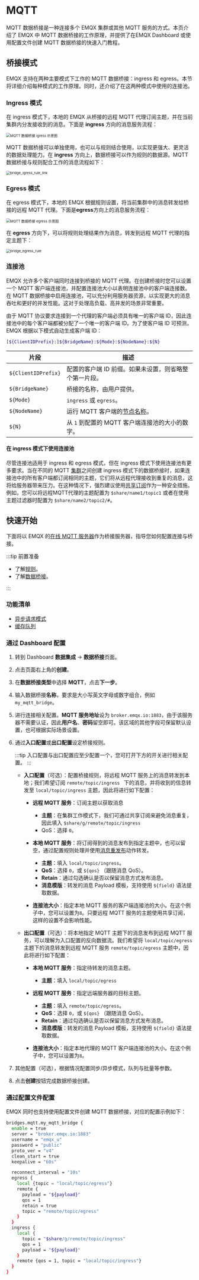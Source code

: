 # MQTT

MQTT 数据桥接是一种连接多个 EMQX 集群或其他 MQTT 服务的方式。本页介绍了 EMQX 中 MQTT 数据桥接的工作原理，并提供了在EMQX Dashboard 或使用配置文件创建 MQTT 数据桥接的快速入门教程。

## 桥接模式

EMQX 支持在两种主要模式下工作的 MQTT 数据桥接：ingress 和 egress。本节将详细介绍每种模式的工作原理。同时，还介绍了在这两种模式中使用的连接池。

### Ingress 模式

在 ingress 模式下，本地的 EMQX 从桥接的远程 MQTT 代理订阅主题，并在当前集群内分发接收到的消息。下面是 **ingress** 方向的消息服务流程：

<img src="./assets/bridge_mqtt_igress.png" alt="MQTT 数据桥接 igress 示意图" style="zoom:67%;" />

MQTT 数据桥接可以单独使用，也可以与规则结合使用，以实现更强大、更灵活的数据处理能力。在 **ingress** 方向上，数据桥接可以作为规则的数据源。MQTT 数据桥接与规则配合工作的消息流程如下：

<img src="./assets/bridge_igress_rule_link.png" alt="bridge_igress_rule_link" style="zoom:67%;" />

### Egress 模式

在 egress 模式下，本地的 EMQX 根据规则设置，将当前集群中的消息转发给桥接的远程 MQTT 代理。下面是**egress**方向上的消息服务流程：

<img src="./assets/bridge_mqtt_egerss.png" alt="MQTT 数据桥接 egress 示意图" style="zoom:67%;" />

在 **egress** 方向下，可以将规则处理结果作为消息，转发到远程 MQTT 代理的指定主题下：

<img src="./assets/bridge_egress_rule.png" alt="bridge_egress_rule" style="zoom:67%;" />

### 连接池

EMQX 允许多个客户端同时连接到桥接的 MQTT 代理。在创建桥接时您可以设置一个 MQTT 客户端连接池，并配置连接池大小以表明连接池中的客户端连接数。在 MQTT 数据桥接中启用连接池，可以充分利用服务器资源，以实现更大的消息吞吐和更好的并发性能。这对于处理高负载、高并发的场景非常重要。

由于 MQTT 协议要求连接到一个代理的客户端必须具有唯一的客户端 ID，因此连接池中的每个客户端都被分配了一个唯一的客户端 ID。为了使客户端 ID 可预测，EMQX 根据以下模式自动生成客户端 ID：

```bash
[${ClientIDPrefix}:]${BridgeName}:${Mode}:${NodeName}:${N}
```

| 片段                | 描述                                                         |
| ------------------- | ------------------------------------------------------------ |
| `${ClientIDPrefix}` | 配置的客户端 ID 前缀。如果未设置，则省略整个第一片段。       |
| `${BridgeName}`     | 桥接的名称，由用户提供。                                     |
| `${Mode}`           | `ingress` 或 `egress`。                                      |
| `${NodeName}`       | 运行 MQTT 客户端的[节点名称](../configuration/cluster.md#node-names)。 |
| `${N}`              | 从 `1` 到配置的 MQTT 客户端连接池的大小的数字。              |

#### 在 ingress 模式下使用连接池

尽管连接池适用于 ingress 和 egress 模式，但在 ingress 模式下使用连接池有更多要求。当在不同的 MQTT [集群](../deploy/cluster/introduction.md)之间创建 ingress 模式下的数据桥接时，如果连接池中的所有客户端都订阅相同的主题，它们将从远程代理接收到重复的消息，这将给服务器带来压力。在这种情况下，强烈建议使用[共享订阅](../mqtt/mqtt-shared-subscription.md)作为一种安全措施。例如，您可以将远程MQTT代理的主题配置为 `$share/name1/topic1` 或者在使用主题过滤器时配置为 `$share/name2/topic2/#`。

## 快速开始

下面将以 EMQX 的[在线 MQTT 服务器](https://www.emqx.com/zh/mqtt/public-mqtt5-broker)作为桥接服务器，指导您如何配置连接与桥接。

:::tip 前置准备

- 了解[规则](./rules.md)。
- 了解[数据桥接](./data-bridges.md)。

:::

### 功能清单

- [异步请求模式](./data-bridges.md#异步请求模式)
- [缓存队列](./data-bridges.md#缓存队列)

### 通过 Dashboard 配置

1. 转到 Dashboard **数据集成** -> **数据桥接**页面。

2. 点击页面右上角的**创建**。

3. 在**数据桥接类型**中选择 **MQTT**，点击**下一步**。

4. 输入数据桥接**名称**，要求是大小写英文字母或数字组合，例如  `my_mqtt_bridge`。

5. 进行连接相关配置。**MQTT 服务地址**设为 `broker.emqx.io:1883`，由于该服务器不需要认证，因此**用户名**、**密码**留空即可。该区域的其他字段可保留默认设置，也可根据实际场景设置。

7. 通过**入口配置**或**出口配置**设定桥接规则。
   
   :::tip
   入口配置与出口配置应至少配置一个，您可打开下方的开关进行相关配置。
   :::
   
   - **入口配置**（可选）：配置桥接规则，将远程 MQTT 服务上的消息转发到本地；我们希望订阅 `remote/topic/ingress ` 下的消息，并将收到的信息转发至 `local/topic/ingress` 主题，因此将进行如下配置：
   
      - **远程 MQTT 服务**：订阅主题以获取消息
         - **主题**：在集群工作模式下，我们可通过共享订阅来避免消息重复，因此填入 `$share/g/remote/topic/ingress`
         - QoS：选择 `0`。
   
      - **本地 MQTT 服务**：将订阅得到的消息发布到指定主题中，也可以留空，通过配置规则处理并使用[消息重发布](./rules.md#消息重发布)动作转发。
         - **主题**：填入 `local/topic/ingress`。
         - **QoS**：选择 `0`，或 `${qos}` （跟随消息 QoS）。
         - **Retain**：通过勾选确认是否以保留消息方式发布消息。
         - **消息模版**：转发的消息 Payload 模板，支持使用 `${field}` 语法提取数据。
      - **连接池大小**：指定本地 MQTT 服务的客户端连接池的大小。在这个例子中，您可以设置为`8`。只要远程 MQTT 服务的主题使用共享订阅，这样的设置不会影响性能。
   
   - **出口配置**（可选）：将本地指定 MQTT 主题下的消息发布到远程 MQTT 服务，可以理解为入口配置的反向数据流。我们希望将 `local/topic/egress` 主题下的消息转发到远程 MQTT 服务 `remote/topic/egress` 主题中，因此将进行如下配置：
   
      - **本地 MQTT 服务**：指定待转发的消息主题。
        - **主题**：填入 `local/topic/egress` 
   
      - **远程 MQTT 服务**：指定远端服务器的目标主题。
        - **主题**：填入 `remote/topic/egress`。
        - **QoS**：选择 `0`，或 `${qos}` （跟随消息 QoS）。
        - **Retain**：通过勾选确认是否以保留消息方式发布消息。
        - **消息模版**：转发的消息 Payload 模板，支持使用 `${field}` 语法提取数据。
      - **连接池大小**：指定本地代理的 MQTT 客户端连接池的大小。在这个例子中，您可以设置为`8`。
   
7. 其他配置（可选），根据情况配置同步/异步模式，队列与批量等参数。

8. 点击**创建**按钮完成数据桥接创建。

### 通过配置文件配置

EMQX 同时也支持使用配置文件创建 MQTT 数据桥接，对应的配置示例如下：

```bash
bridges.mqtt.my_mqtt_bridge {
  enable = true
  server = "broker.emqx.io:1883"
  username = "emqx_u"
  password = "public"
  proto_ver = "v4"
  clean_start = true
  keepalive = "60s"

  reconnect_interval = "10s"
  egress {
    local {topic = "local/topic/egress"}
    remote {
      payload = "${payload}"
      qos = 1
      retain = true
      topic = "remote/topic/egress"
    }
  }
  ingress {
    local {
      topic = "$share/g/remote/topic/ingress"
      qos = 1
      payload = "${payload}"
    }
    remote {qos = 1, topic = "local/topic/ingress"}
  }
}
```

